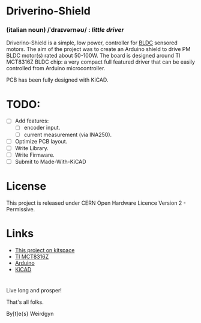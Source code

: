 # Driverino-Shield

### (italian noun) /ˈdraɪvərnəʊ/ : *little driver*

Driverino-Shield is a simple, low power, controller for [BLDC](https://en.wikipedia.org/wiki/Brushless_DC_electric_motor) sensored motors.
The aim of the project was to create an Arduino shield to drive PM BLDC motor(s) rated about 50-100W.
The board is designed around TI MCT8316Z BLDC chip: a very compact full featured driver that can be easily controlled from Arduino microcontroller.

PCB has been fully designed with KiCAD.

# TODO:

- [ ] Add features:
   - [ ] encoder input.
   - [ ] current measurement (via INA250).
- [ ] Optimize PCB layout.
- [ ] Write Library.
- [ ] Write Firmware.
- [ ] Submit to Made-With-KiCAD

# License

This project is released under CERN Open Hardware Licence Version 2 - Permissive.

# Links
* [This project on kitspace](https://kitspace.org/boards/github.com/weirdgyn/driverino-shield/)
* [TI MCT8316Z](https://www.ti.com/product/MCT8316Z?keyMatch=MCT8316Z&tisearch=search-everything)
* [Arduino](https://www.arduino.cc/)
* [KiCAD](https://www.kicad.org/)

#

Live long and prosper!

That's all folks.

By[t]e{s} Weirdgyn
